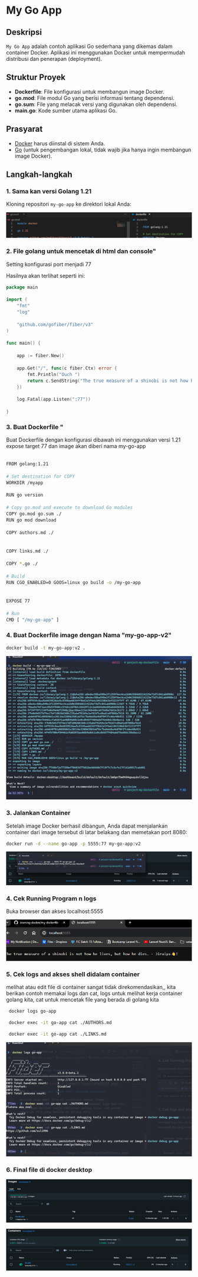 # My Go App

## Deskripsi

`My Go App` adalah contoh aplikasi Go sederhana yang dikemas dalam container Docker. Aplikasi ini menggunakan Docker untuk mempermudah distribusi dan penerapan (deployment).

## Struktur Proyek

- **Dockerfile**: File konfigurasi untuk membangun image Docker.
- **go.mod**: File modul Go yang berisi informasi tentang dependensi.
- **go.sum**: File yang melacak versi yang digunakan oleh dependensi.
- **main.go**: Kode sumber utama aplikasi Go.

## Prasyarat

- [Docker](https://www.docker.com/) harus diinstal di sistem Anda.
- [Go](https://golang.org/dl/) (untuk pengembangan lokal, tidak wajib jika hanya ingin membangun image Docker).

## Langkah-langkah

### 1. Sama kan versi Golang 1.21

Kloning repositori `my-go-app` ke direktori lokal Anda:

![golang version](././imageSS/golang121.png)

### 2. File golang untuk mencetak di html dan console"

Setting konfigurasi port menjadi 77

Hasilnya akan terlihat seperti ini:

```go
package main

import (
	"fmt"
	"log"

	"github.com/gofiber/fiber/v3"
)

func main() {

	app := fiber.New()

	app.Get("/", func(c fiber.Ctx) error {
		fmt.Println("Ouch ")
		return c.SendString("The true measure of a shinobi is not how he lives, but how he dies. - Jiraiya👋!")
	})

	log.Fatal(app.Listen(":77"))

}
```

### 3. Buat Dockerfile "

Buat Dockerfile dengan konfigurasi dibawah ini menggunakan versi 1.21 expose target 77 dan image akan diberi nama my-go-app

```bash

FROM golang:1.21

# Set destination for COPY
WORKDIR /myapp

RUN go version

# Copy go.mod and execute to download Go modules
COPY go.mod go.sum ./
RUN go mod download

COPY authors.md ./


COPY links.md ./

COPY *.go ./

# Build
RUN CGO_ENABLED=0 GOOS=linux go build -o /my-go-app


EXPOSE 77

# Run
CMD [ "/my-go-app" ]
```

### 4. Buat Dockerfile image dengan Nama "my-go-app-v2"

```bash
docker build -t my-go-app:v2 .
```

![Build Dockerfile Image](././imageSS/docker%20build.png)

### 3. Jalankan Container

Setelah image Docker berhasil dibangun, Anda dapat menjalankan container dari image tersebut di latar belakang dan memetakan port 8080:

```bash
docker run -d --name go-app -p 5555:77 my-go-app:v2

```

![Build Dockerfile Image](././imageSS/terminal%20runing%20container.png)

### 4. Cek Running Program n logs

Buka browser dan akses localhost:5555

![Running FIle Golang](././imageSS/localhost%205555.png)

### 5. Cek logs and akses shell didalam container

melihat atau edit file di container sangat tidak direkomendasikan,, kita berikan contoh memakai logs dan cat, logs untuk melihat kerja container golang kita, cat untuk mencetak file yang berada di golang kita

```bash
 docker logs go-app
```

```bash
 docker exec -it go-app cat ./AUTHORS.md
```

```bash
 docker exec -it go-app cat ./LINKS.md
```

![Running FIle Golang](././imageSS/see%20log%20and%20cats.png)

### 6. Final file di docker desktop

![File Image](././imageSS/my-go-app.png)

![Container Running](././imageSS/running.png)
